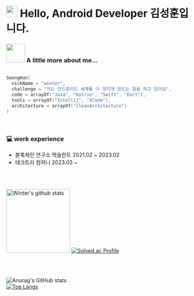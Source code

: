 
<h1> 
  <img src="https://emojis.slackmojis.com/emojis/images/1531849430/4246/blob-sunglasses.gif?1531849430" width="30"/>
  Hello, Android Developer 김성훈입니다.
</h1>

### <img src="https://media.giphy.com/media/VgCDAzcKvsR6OM0uWg/giphy.gif" width="50"> A little more about me...  

```kotlin

SeongHun(
  nickName = "winter",
  challenge = "저는 안드로이드 세계를 더 멋지게 만드는 일을 하고 있어요",
  code = arrayOf("Java", "Kotlin", "Swift", "Dart"),
  tools = arrayOf("Intellij", "XCode"),
  architecture = arrayOf("CleanArchitecture")
)

```
<br/>

### 💻 work experience
- 블록체인 연구소 헥슬란트 2021.02 ~ 2023.02
- 테크트리 컴퍼니 2023.03 ~

<br/>
<br/>

<a href="https://github.com/hun73877"><img style="height:170px" src="https://github-readme-stats.vercel.app/api?username=hun73877&show_icons=true&include_all_commits=true&theme=monokai&hide_border=true" alt="Winter's github stats" /></a>
[![Solved.ac Profile](http://mazassumnida.wtf/api/v2/generate_badge?boj=keems)](https://solved.ac/keems/)

<br/>
<br/>

![Anurag's GitHub stats](https://github-readme-stats.vercel.app/api?username=hun73877&show_icons=true&theme=dark)<br>
[![Top Langs](https://github-readme-stats.vercel.app/api/top-langs/?username=hun73877&layout=compact&theme=dark)](https://github.com/anuraghazra/github-readme-stats)<br>

<br/>
<br/>
<br/>
